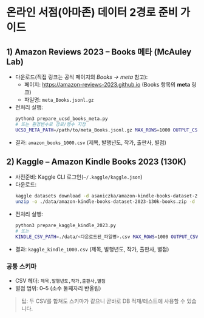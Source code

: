 
# 온라인 서점(아마존) 데이터 2경로 준비 가이드

## 1) Amazon Reviews 2023 – Books 메타 (McAuley Lab)
- 다운로드(직접 링크는 공식 페이지의 *Books → meta* 참고):
  - 페이지: https://amazon-reviews-2023.github.io  (Books 항목의 **meta** 링크)
  - 파일명: `meta_Books.jsonl.gz`
- 전처리 실행:
  ```bash
  python3 prepare_ucsd_books_meta.py
  # 또는 환경변수로 경로/행수 지정
  UCSD_META_PATH=/path/to/meta_Books.jsonl.gz MAX_ROWS=1000 OUTPUT_CSV=amazon_books_1000.csv python3 prepare_ucsd_books_meta.py
  ```
- 결과: `amazon_books_1000.csv` (제목, 발행년도, 작가, 출판사, 별점)

## 2) Kaggle – Amazon Kindle Books 2023 (130K)
- 사전준비: Kaggle CLI 로그인(`~/.kaggle/kaggle.json`)
- 다운로드:
  ```bash
  kaggle datasets download -d asaniczka/amazon-kindle-books-dataset-2023-130k-books -p ./data
  unzip -o ./data/amazon-kindle-books-dataset-2023-130k-books.zip -d ./data
  ```
- 전처리 실행:
  ```bash
  python3 prepare_kaggle_kindle_2023.py
  # 또는
  KINDLE_CSV_PATH=./data/<다운로드된_파일명>.csv MAX_ROWS=1000 OUTPUT_CSV=kaggle_kindle_1000.csv python3 prepare_kaggle_kindle_2023.py
  ```
- 결과: `kaggle_kindle_1000.csv` (제목, 발행년도, 작가, 출판사, 별점)

### 공통 스키마
- CSV 헤더: `제목,발행년도,작가,출판사,별점`
- 별점 범위: 0–5 (소수 둘째자리 반올림)

> 팁: 두 CSV를 합쳐도 스키마가 같으니 곧바로 DB 적재/테스트에 사용할 수 있습니다.
